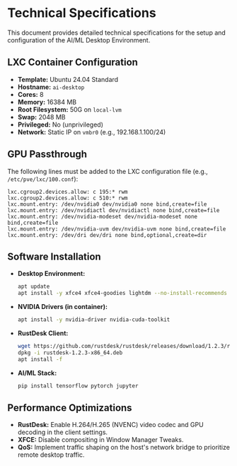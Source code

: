 # Technical Specifications

This document provides detailed technical specifications for the setup and configuration of the AI/ML Desktop Environment.

## LXC Container Configuration
- **Template:** Ubuntu 24.04 Standard
- **Hostname:** `ai-desktop`
- **Cores:** 8
- **Memory:** 16384 MB
- **Root Filesystem:** 50G on `local-lvm`
- **Swap:** 2048 MB
- **Privileged:** No (unprivileged)
- **Network:** Static IP on `vmbr0` (e.g., 192.168.1.100/24)

## GPU Passthrough
The following lines must be added to the LXC configuration file (e.g., `/etc/pve/lxc/100.conf`):
```
lxc.cgroup2.devices.allow: c 195:* rwm
lxc.cgroup2.devices.allow: c 510:* rwm
lxc.mount.entry: /dev/nvidia0 dev/nvidia0 none bind,create=file
lxc.mount.entry: /dev/nvidiactl dev/nvidiactl none bind,create=file
lxc.mount.entry: /dev/nvidia-modeset dev/nvidia-modeset none bind,create=file
lxc.mount.entry: /dev/nvidia-uvm dev/nvidia-uvm none bind,create=file
lxc.mount.entry: /dev/dri dev/dri none bind,optional,create=dir
```

## Software Installation
- **Desktop Environment:**
  ```bash
  apt update
  apt install -y xfce4 xfce4-goodies lightdm --no-install-recommends
  ```
- **NVIDIA Drivers (in container):**
  ```bash
  apt install -y nvidia-driver nvidia-cuda-toolkit
  ```
- **RustDesk Client:**
  ```bash
  wget https://github.com/rustdesk/rustdesk/releases/download/1.2.3/rustdesk-1.2.3-x86_64.deb
  dpkg -i rustdesk-1.2.3-x86_64.deb
  apt install -f
  ```
- **AI/ML Stack:**
  ```bash
  pip install tensorflow pytorch jupyter
  ```

## Performance Optimizations
- **RustDesk:** Enable H.264/H.265 (NVENC) video codec and GPU decoding in the client settings.
- **XFCE:** Disable compositing in Window Manager Tweaks.
- **QoS:** Implement traffic shaping on the host's network bridge to prioritize remote desktop traffic.